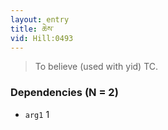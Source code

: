 ```yaml
---
layout: entry
title: ཆེས་
vid: Hill:0493
---
```

> To believe (used with yid) TC.
### Dependencies (N = 2)
* `arg1` 1
